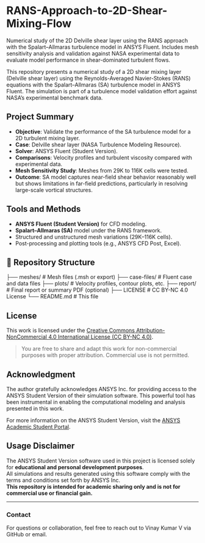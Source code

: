 # RANS-Approach-to-2D-Shear-Mixing-Flow
Numerical study of the 2D Delville shear layer using the RANS approach with the Spalart–Allmaras turbulence model in ANSYS Fluent. Includes mesh sensitivity analysis and validation against NASA experimental data to evaluate model performance in shear-dominated turbulent flows.

This repository presents a numerical study of a 2D shear mixing layer (Delville shear layer) using the Reynolds-Averaged Navier-Stokes (RANS) equations with the Spalart–Allmaras (SA) turbulence model in ANSYS Fluent. The simulation is part of a turbulence model validation effort against NASA’s experimental benchmark data.

## Project Summary

- **Objective**: Validate the performance of the SA turbulence model for a 2D turbulent mixing layer.
- **Case**: Delville shear layer (NASA Turbulence Modeling Resource).
- **Solver**: ANSYS Fluent (Student Version).
- **Comparisons**: Velocity profiles and turbulent viscosity compared with experimental data.
- **Mesh Sensitivity Study**: Meshes from 29K to 116K cells were tested.
- **Outcome**: SA model captures near-field shear behavior reasonably well but shows limitations in far-field predictions, particularly in resolving large-scale vortical structures.

## Tools and Methods

- **ANSYS Fluent (Student Version)** for CFD modeling.
- **Spalart–Allmaras (SA)** model under the RANS framework.
- Structured and unstructured mesh variations (29K–116K cells).
- Post-processing and plotting tools (e.g., ANSYS CFD Post, Excel).

## 📁 Repository Structure
├── meshes/ # Mesh files (.msh or export)
├── case-files/ # Fluent case and data files
├── plots/ # Velocity profiles, contour plots, etc.
├── report/ # Final report or summary PDF (optional)
├── LICENSE # CC BY-NC 4.0 License
└── README.md # This file

## License

This work is licensed under the [Creative Commons Attribution-NonCommercial 4.0 International License (CC BY-NC 4.0)](https://creativecommons.org/licenses/by-nc/4.0/).

> You are free to share and adapt this work for non-commercial purposes with proper attribution. Commercial use is not permitted.

## Acknowledgment

The author gratefully acknowledges ANSYS Inc. for providing access to the ANSYS Student Version of their simulation software. This powerful tool has been instrumental in enabling the computational modeling and analysis presented in this work.

For more information on the ANSYS Student Version, visit the [ANSYS Academic Student Portal](https://www.ansys.com/en-in/academic/students).

## Usage Disclaimer

The ANSYS Student Version software used in this project is licensed solely for **educational and personal development purposes**.  
All simulations and results generated using this software comply with the terms and conditions set forth by ANSYS Inc.  
**This repository is intended for academic sharing only and is not for commercial use or financial gain.**

---

### Contact

For questions or collaboration, feel free to reach out to Vinay Kumar V via GitHub or email.

